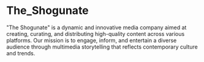# The_Shogunate
"The Shogunate" is a dynamic and innovative media company aimed at creating, curating, and distributing high-quality content across various platforms. 
Our mission is to engage, inform, and entertain a diverse audience through multimedia storytelling that reflects contemporary culture and trends.
